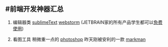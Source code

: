 #前端开发神器汇总
---
1. 编辑器类
[sublimeText](https://www.sublimetext.com/)
[webstorm](https://www.jetbrains.com/webstorm/) (JETBRAIN家的所有产品学生都可以[免费使用](http://blog.jetbrains.com/blog/2014/09/23/jetbrains-makes-its-products-free-for-students/))

2. 看图工具
稍微重一点的 [photoshop](https://www.google.com/webhp?sourceid=chrome-instant&ion=1&espv=2&ie=UTF-8#q=photoshop%20%E7%A0%B4%E8%A7%A3%E7%89%88)
昨天刚被安利的一款 [markman](http://www.getmarkman.com/)
